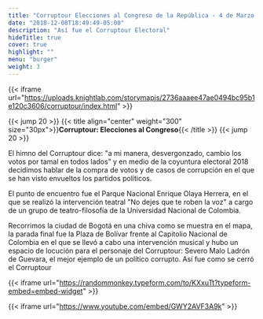 ```yaml
---
title: "Corruptour Elecciones al Congreso de la República - 4 de Marzo de 2018"
date: "2018-12-08T18:49:49-05:00"
description: "Así fue el Corruptour Electoral"
hideTitle: true
cover: true
highlight: ""
menu: "burger"
weight: 3
---
```

{{< iframe url="https://uploads.knightlab.com/storymapjs/2736aaaee47ae0494bc95b1e120c3606/corruptour/index.html" >}}

{{< jump 20 >}}
{{< title align="center" weight="300" size="30px">}}**Corruptour: Elecciones al Congreso**{{< /title >}}
{{< jump 20 >}}

El himno del Corruptour dice: "a mi manera, desvergonzado, cambio los votos por tamal en todos lados” y en medio de la coyuntura electoral 2018 decidimos hablar de la compra de votos y de casos de corrupción en el que se han visto envueltos los partidos políticos.

El punto de encuentro fue el Parque Nacional Enrique Olaya Herrera, en el que se realizó la intervención teatral "No dejes que te roben la voz" a cargo de un grupo de teatro-filosofía de la Universidad Nacional de Colombia. 

Recorrimos la ciudad de Bogotá en una chiva como se muestra en el mapa, la parada final fue la Plaza de Bolívar frente al Capitolio Nacional de Colombia en el que se llevó a cabo una intervención musical y hubo un espacio de locución para el personaje del Corruptour: Severo Malo Ladrón de Guevara, el mejor ejemplo de un político corrupto. Así fue como se cerró el Corruptour

{{< iframe url="https://randommonkey.typeform.com/to/KXxuTt?typeform-embed=embed-widget" >}}

{{< iframe url="https://www.youtube.com/embed/GWY2AVF3A9k" >}}